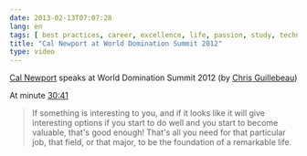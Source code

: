 ```yaml
---
date: 2013-02-13T07:07:28
lang: en
tags: [ best practices, career, excellence, life, passion, study, techniques ]
title: "Cal Newport at World Domination Summit 2012"
type: video
---
```


[Cal Newport](http://calnewport.com/) speaks at World Domination Summit 2012 (by [Chris Guillebeau](https://vimeo.com/48041227))

At minute [30:41](https://vimeo.com/48041227#t=30m41s)

> If something is interesting to you, and if it looks like it will give
> interesting options if you start to do well and you start to become
> valuable, that's good enough! That's all you need for that particular
> job, that field, or that major, to be the foundation of a remarkable
> life.


